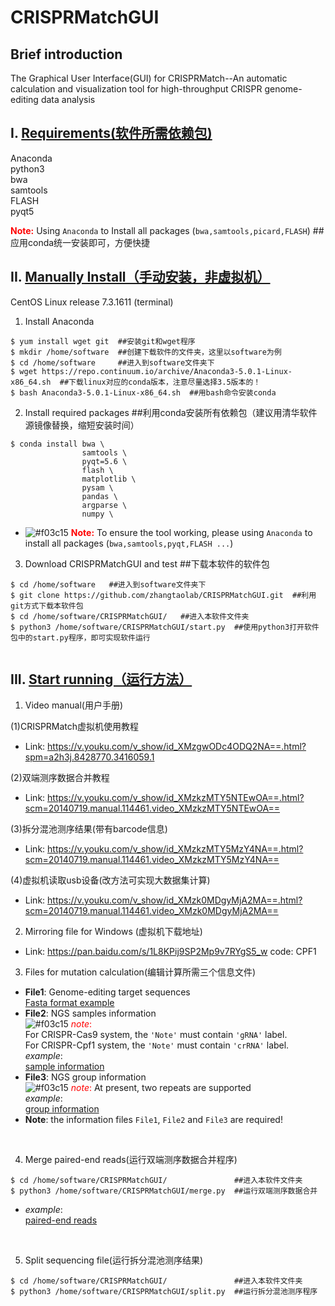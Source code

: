# CRISPRMatchGUI
## Brief introduction
The Graphical User Interface(GUI) for CRISPRMatch--An automatic calculation and visualization tool for high-throughput CRISPR genome-editing data analysis
## I. <u>Requirements(软件所需依赖包)</u>
Anaconda</br>
python3</br>
bwa</br>
samtools</br>
FLASH</br>
pyqt5</br>

**<font color=red>Note:</font>** Using `Anaconda` to Install all packages (`bwa,samtools,picard,FLASH`) ##应用conda统一安装即可，方便快捷

## II. <u>Manually Install（手动安装，非虚拟机）</u>
CentOS Linux release 7.3.1611 (terminal)
1. Install Anaconda</br>
```
$ yum install wget git  ##安装git和wget程序
$ mkdir /home/software  ##创建下载软件的文件夹，这里以software为例
$ cd /home/software     ##进入到software文件夹下
$ wget https://repo.continuum.io/archive/Anaconda3-5.0.1-Linux-x86_64.sh  ##下载linux对应的conda版本，注意尽量选择3.5版本的！
$ bash Anaconda3-5.0.1-Linux-x86_64.sh  ##用bash命令安装conda
```
2. Install required packages  ##利用conda安装所有依赖包（建议用清华软件源镜像替换，缩短安装时间）
```
$ conda install bwa \  
                samtools \  
                pyqt=5.6 \  
                flash \ 
                matplotlib \  
                pysam \  
                pandas \  
                argparse \  
                numpy \
```
- ![#f03c15](https://placehold.it/15/f03c15/000000?text=+) **<font color=red>Note:</font>** To ensure the tool working, please using `Anaconda` to install all packages (`bwa,samtools,pyqt,FLASH ...`)

3. Download CRISPRMatchGUI and test  ##下载本软件的软件包
```
$ cd /home/software   ##进入到software文件夹下
$ git clone https://github.com/zhangtaolab/CRISPRMatchGUI.git  ##利用git方式下载本软件包
$ cd /home/software/CRISPRMatchGUI/   ##进入本软件文件夹
$ python3 /home/software/CRISPRMatchGUI/start.py  ##使用python3打开软件包中的start.py程序，即可实现软件运行
  
```
## III. <u>Start running（运行方法）</u>
1. Video manual(用户手册)</br>

(1)CRISPRMatch虚拟机使用教程
- Link: https://v.youku.com/v_show/id_XMzgwODc4ODQ2NA==.html?spm=a2h3j.8428770.3416059.1

(2)双端测序数据合并教程
- Link: https://v.youku.com/v_show/id_XMzkzMTY5NTEwOA==.html?scm=20140719.manual.114461.video_XMzkzMTY5NTEwOA==

(3)拆分混池测序结果(带有barcode信息)
- Link: https://v.youku.com/v_show/id_XMzkzMTY5MzY4NA==.html?scm=20140719.manual.114461.video_XMzkzMTY5MzY4NA==

(4)虚拟机读取usb设备(改方法可实现大数据集计算)
- Link: https://v.youku.com/v_show/id_XMzk0MDgyMjA2MA==.html?scm=20140719.manual.114461.video_XMzk0MDgyMjA2MA==

2. Mirroring file for Windows (虚拟机下载地址)</br>
- Link: https://pan.baidu.com/s/1L8KPij9SP2Mp9v7RYgS5_w  code: CPF1

3. Files for mutation calculation(编辑计算所需三个信息文件)</br>
- **File1**: Genome-editing target sequences  
[Fasta format example](https://github.com/zhangtaolab/CRISPRMatchGUI/tree/master/sample_test/Samples_gene.fa)
- **File2**: NGS samples information  
![#f03c15](https://placehold.it/15/f03c15/000000?text=+) <font color=red>*note*:</font>   
For CRISPR-Cas9 system, the `'Note'` must contain `'gRNA'` label.  
For CRISPR-Cpf1 system, the `'Note'` must contain `'crRNA'` label.  
*example*:  
[sample information](https://github.com/zhangtaolab/CRISPRMatchGUI/tree/master/sample_test/sample_infor.csv)  
- **File3**: NGS group information  
![#f03c15](https://placehold.it/15/f03c15/000000?text=+) <font color=red>*note*:</font> At present, two repeats are supported<br>
*example*:</br>
[group information](https://github.com/zhangtaolab/CRISPRMatchGUI/tree/master/sample_test/group_info.csv)  
- **Note**: the information files `File1`, `File2` and `File3` are required!  
</br>

4. Merge paired-end reads(运行双端测序数据合并程序)</br>
```
$ cd /home/software/CRISPRMatchGUI/               ##进入本软件文件夹
$ python3 /home/software/CRISPRMatchGUI/merge.py  ##运行双端测序数据合并
```
- *example*:<br/>
[paired-end reads](https://github.com/zhangtaolab/CRISPRMatchGUI/tree/master/merge_sample/)  
</br>

5. Split sequencing file(运行拆分混池测序结果)</br>
```
$ cd /home/software/CRISPRMatchGUI/               ##进入本软件文件夹 
$ python3 /home/software/CRISPRMatchGUI/split.py  ##运行拆分混池测序程序
```

